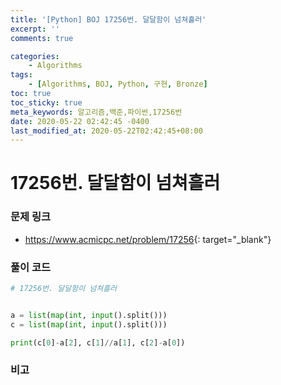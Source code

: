 ```yaml
---
title: '[Python] BOJ 17256번. 달달함이 넘쳐흘러'
excerpt: ''
comments: true

categories:
    - Algorithms
tags:
    - [Algorithms, BOJ, Python, 구현, Bronze]
toc: true
toc_sticky: true
meta_keywords: 알고리즘,백준,파이썬,17256번
date: 2020-05-22 02:42:45 -0400
last_modified_at: 2020-05-22T02:42:45+08:00
---
```


# 17256번. 달달함이 넘쳐흘러

### 문제 링크

-   <https://www.acmicpc.net/problem/17256>{: target="\_blank"}

### 풀이 코드

```python
# 17256번. 달달함이 넘쳐흘러


a = list(map(int, input().split()))
c = list(map(int, input().split()))

print(c[0]-a[2], c[1]//a[1], c[2]-a[0])
```

### 비고
